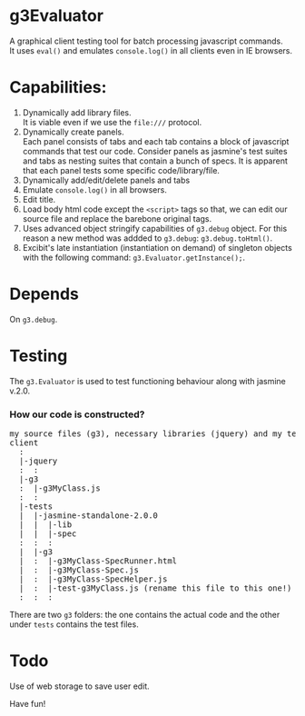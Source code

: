 g3Evaluator
===========

A graphical client testing tool for batch processing javascript commands.<br />
It uses <code>eval()</code> and emulates <code>console.log()</code> in all clients even in IE browsers.

Capabilities:
=============
<ol>
<li>Dynamically add library files.<br />
It is viable even if we use the <code>file:///</code> protocol.</li>
<li>Dynamically create panels.<br />
Each panel consists of tabs and each tab contains a block of javascript commands that test our code. Consider panels as jasmine's test suites and tabs as nesting suites that contain a bunch of specs. It is apparent that each panel tests some specific code/library/file.</li>
<li>Dynamically add/edit/delete panels and tabs</li>
<li>Emulate <code>console.log()</code> in all browsers.</li>
<li>Edit title.</li>
<li>Load body html code except the <code>&lt;script></code> tags so that, we can edit our source file and replace the barebone original tags.</li>
<li>Uses advanced object stringify capabilities of <code>g3.debug</code> object. For this reason a new method was addded to <code>g3.debug</code>: <code>g3.debug.toHtml()</code>.</li>
<li>Excibit's late instantiation (instantiation on demand) of singleton objects with the following command: <code>g3.Evaluator.getInstance();</code>.</li>
</ol>

Depends
=======
On <code>g3.debug</code>.

Testing
=======
The <code>g3.Evaluator</code> is used to test functioning behaviour along with jasmine v.2.0.

<h3>How our code is constructed?</h3>
<pre>
my source files (g3), necessary libraries (jquery) and my tests folder (tests):
client
  :
  |-jquery
  :  :
  |-g3
  :  |-g3MyClass.js
  :  :
  |-tests
  |  |-jasmine-standalone-2.0.0
  |  |  |-lib
  |  |  |-spec
  :  :  :
  |  |-g3
  |  :  |-g3MyClass-SpecRunner.html
  |  :  |-g3MyClass-Spec.js
  |  :  |-g3MyClass-SpecHelper.js
  |  :  |-test-g3MyClass.js (rename this file to this one!)
  :  :  :
</pre>

There are two <code>g3</code> folders: the one contains the actual code and the other under <code>tests</code> contains the test files.

Todo
====
Use of web storage to save user edit.

Have fun!
